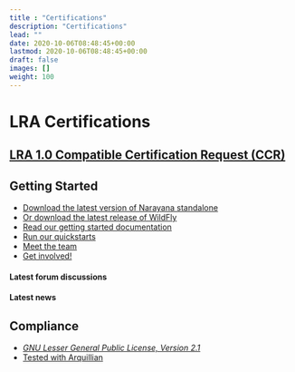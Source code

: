 ```yaml
---
title : "Certifications"
description: "Certifications"
lead: ""
date: 2020-10-06T08:48:45+00:00
lastmod: 2020-10-06T08:48:45+00:00
draft: false
images: []
weight: 100
---
```

LRA Certifications
==================

[LRA 1.0 Compatible Certification Request (CCR)](lra/microprofile-lra-1.0/index.html)
-------------------------------------------------------------------------------------

Getting Started
---------------

-   [ Download the latest version of Narayana
    standalone](http://localhost:4242/downloads/index.html)
-   [ Or download the latest release of
    WildFly](https://www.wildfly.org/downloads/)
-   [ Read our getting started
    documentation](http://localhost:4242/documentation/index.html)
-   [ Run our quickstarts](https://github.com/jbosstm/quickstart)
-   [ Meet the team](http://localhost:4242/community/index.html)
-   [ Get
    involved!](https://github.com/jbosstm/narayana/blob/master/CONTRIBUTING.md)

[](https://groups.google.com/forum/#!forum/narayana-users)

#### Latest forum discussions

[](https://jbossts.blogspot.com/)

#### Latest news


Compliance
----------


-   [*GNU Lesser General Public License, Version
    2.1*](https://www.gnu.org/licenses/lgpl-2.1.html)
-   [Tested with Arquillian](https://www.jboss.org/arquillian)
